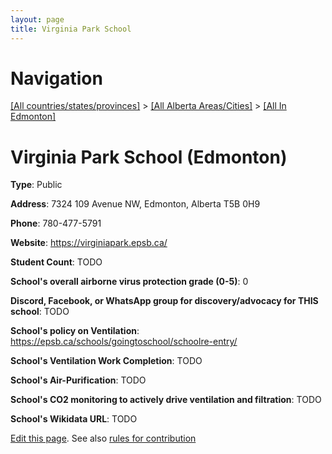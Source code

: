 ```yaml
---
layout: page
title: Virginia Park School
---
```

# Navigation

[[All countries/states/provinces]](../../..) > [[All Alberta Areas/Cities]](../..) > [[All In Edmonton]](..)

# Virginia Park School (Edmonton)

**Type**: Public

**Address**: 7324 109 Avenue NW, Edmonton, Alberta T5B 0H9

**Phone**: 780-477-5791

**Website**: <https://virginiapark.epsb.ca/>

**Student Count**: TODO

**School's overall airborne virus protection grade (0-5)**: 0

**Discord, Facebook, or WhatsApp group for discovery/advocacy for THIS school**: TODO

**School's policy on Ventilation**: <https://epsb.ca/schools/goingtoschool/schoolre-entry/>

**School's Ventilation Work Completion**: TODO

**School's Air-Purification**: TODO

**School's CO2 monitoring to actively drive ventilation and filtration**: TODO

**School's Wikidata URL**: TODO


[Edit this page](https://github.com/ventilate-schools/AB/edit/main/./Edmonton/Virginia_Park_School.md). See also [rules for contribution](../../../contribution-rules/)